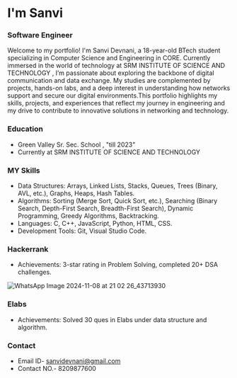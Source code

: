 # I'm Sanvi

### Software Engineer
Welcome to my portfolio! I'm  Sanvi Devnani, a 18-year-old BTech student specializing in Computer Science and Engineering in CORE. Currently immersed in the world of technology at SRM INSTITUTE OF SCIENCE AND TECHNOLOGY , I’m passionate about exploring the backbone of digital communication and data exchange. My studies are complemented by projects, hands-on labs, and a deep interest in understanding how networks support and secure our digital environments.This portfolio highlights my skills, projects, and experiences that reflect my journey in engineering and my drive to contribute to innovative solutions in networking and technology.

### Education 
- Green Valley Sr. Sec. School ,  "till 2023"
- Currently at SRM INSTITUTE OF SCIENCE AND TECHNOLOGY

### MY Skills
- Data Structures: Arrays, Linked Lists, Stacks, Queues, Trees (Binary, AVL, etc.), Graphs, Heaps, Hash Tables.
- Algorithms: Sorting (Merge Sort, Quick Sort, etc.), Searching (Binary Search, Depth-First Search, Breadth-First Search), Dynamic Programming, Greedy Algorithms, Backtracking.
- Languages: C, C++, JavaScript, Python, HTML, CSS.
- Development Tools: Git, Visual Studio Code.

### Hackerrank
- Achievements: 3-star rating in Problem Solving, completed 20+ DSA challenges.


![WhatsApp Image 2024-11-08 at 21 02 26_43713930](https://github.com/user-attachments/assets/b057d2cf-f3e9-4f3c-9793-6318fbd51779)
### Elabs
- Achievements: Solved 30 ques in Elabs under data structure and algorithm.

### Contact
- Email ID- sanvidevnani@gmail.com
- Contact NO.- 8209877600
